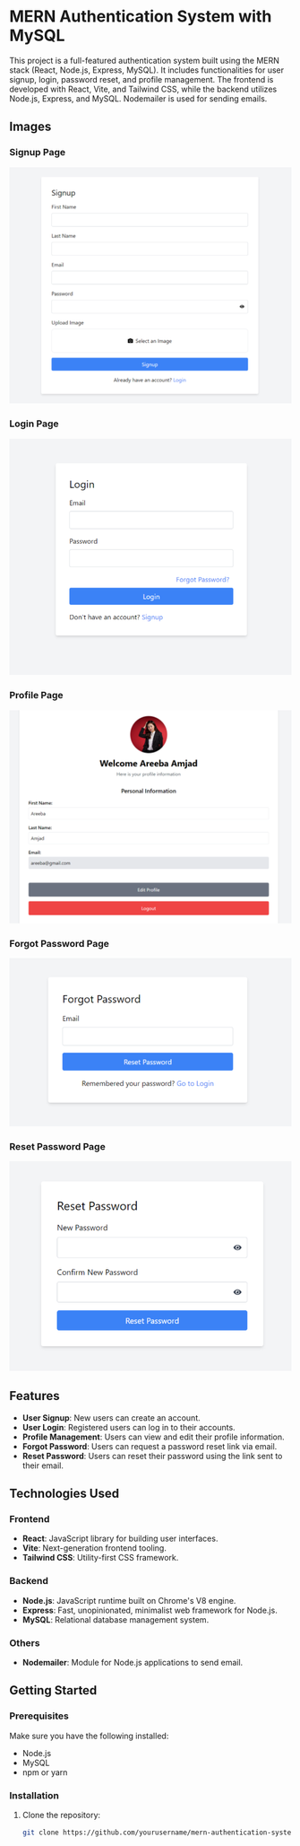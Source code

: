 # MERN Authentication System with MySQL

This project is a full-featured authentication system built using the MERN stack (React, Node.js, Express, MySQL). It includes functionalities for user signup, login, password reset, and profile management. The frontend is developed with React, Vite, and Tailwind CSS, while the backend utilizes Node.js, Express, and MySQL. Nodemailer is used for sending emails.

## Images

### Signup Page
![Signup Page](https://github.com/ItsMeAreebaAmjad/AuthenticationSystem-MERN/blob/main/2.png)

### Login Page
![Login Page](https://github.com/ItsMeAreebaAmjad/AuthenticationSystem-MERN/blob/main/1.png)

### Profile Page
![Profile Page](https://github.com/ItsMeAreebaAmjad/AuthenticationSystem-MERN/blob/main/5.png)

### Forgot Password Page
![Forgot Password Page](https://github.com/ItsMeAreebaAmjad/AuthenticationSystem-MERN/blob/main/3.png)

### Reset Password Page
![Reset Password Page](https://github.com/ItsMeAreebaAmjad/AuthenticationSystem-MERN/blob/main/4.png)

## Features

- **User Signup**: New users can create an account.
- **User Login**: Registered users can log in to their accounts.
- **Profile Management**: Users can view and edit their profile information.
- **Forgot Password**: Users can request a password reset link via email.
- **Reset Password**: Users can reset their password using the link sent to their email.

## Technologies Used

### Frontend
- **React**: JavaScript library for building user interfaces.
- **Vite**: Next-generation frontend tooling.
- **Tailwind CSS**: Utility-first CSS framework.

### Backend
- **Node.js**: JavaScript runtime built on Chrome's V8 engine.
- **Express**: Fast, unopinionated, minimalist web framework for Node.js.
- **MySQL**: Relational database management system.

### Others
- **Nodemailer**: Module for Node.js applications to send email.

## Getting Started

### Prerequisites

Make sure you have the following installed:
- Node.js
- MySQL
- npm or yarn

### Installation

1. Clone the repository:
   ```bash
   git clone https://github.com/yourusername/mern-authentication-system.git
